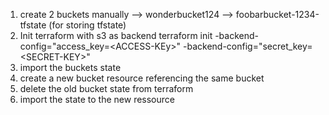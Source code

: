 1) create 2 buckets manually
    --> wonderbucket124
    --> foobarbucket-1234-tfstate (for storing tfstate)
2) Init terraform with s3 as backend
    terraform init -backend-config="access_key=\<ACCESS-KEy\>" -backend-config="secret_key=\<SECRET-KEY\>"
2) import the buckets state 
3) create a new bucket resource referencing the same bucket
4) delete the old bucket state from terraform
5) import the state to the new ressource